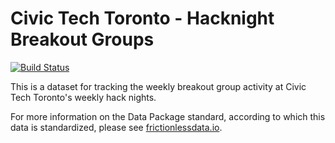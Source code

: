 # Civic Tech Toronto - Hacknight Breakout Groups
[![Build Status](https://travis-ci.org/CivicTechTO/dataset-civictechto-breakout-groups.svg)](https://travis-ci.org/CivicTechTO/dataset-civictechto-breakout-groups)

This is a dataset for tracking the weekly breakout group activity at
Civic Tech Toronto's weekly hack nights.

For more information on the Data Package standard, according to which
this data is standardized, please see
[frictionlessdata.io](http://frictionlessdata.io/).
